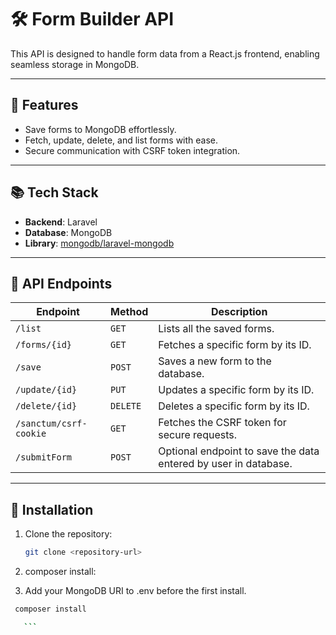 # 🛠️ Form Builder API

This API is designed to handle form data from a React.js frontend, enabling seamless storage in MongoDB.

---

## 🚀 Features

-   Save forms to MongoDB effortlessly.
-   Fetch, update, delete, and list forms with ease.
-   Secure communication with CSRF token integration.

---

## 📚 Tech Stack

-   **Backend**: Laravel
-   **Database**: MongoDB
-   **Library**: [mongodb/laravel-mongodb](https://github.com/jenssegers/laravel-mongodb)

---

## 📖 API Endpoints

| **Endpoint**           | **Method** | **Description**                                                 |
| ---------------------- | ---------- | --------------------------------------------------------------- |
| `/list`                | `GET`      | Lists all the saved forms.                                      |
| `/forms/{id}`          | `GET`      | Fetches a specific form by its ID.                              |
| `/save`                | `POST`     | Saves a new form to the database.                               |
| `/update/{id}`         | `PUT`      | Updates a specific form by its ID.                              |
| `/delete/{id}`         | `DELETE`   | Deletes a specific form by its ID.                              |
| `/sanctum/csrf-cookie` | `GET`      | Fetches the CSRF token for secure requests.                     |
| `/submitForm`          | `POST`     | Optional endpoint to save the data entered by user in database. |

---

## 🔧 Installation

1. Clone the repository:
    ```bash
    git clone <repository-url>
    ```
2. composer install:

3. Add your MongoDB URI to .env before the first install.

````bash
 composer install

   ```
````
